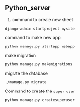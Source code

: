 ## Python_server

1. command to create new sheet 
```
django-admin startproject mysite
```

command to make new app 

```
python manage.py startapp webapp
```
make migration 
```
python manage.py makemigrations
```

migrate the database 

```
./manage.py migrate
```
Command to create the `super user`
```
python manage.py createsuperuser 
```
